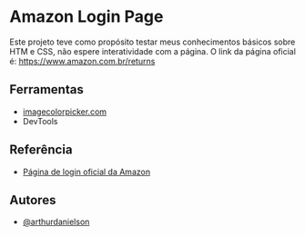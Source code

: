 
# Amazon Login Page

Este projeto teve como propósito testar meus conhecimentos básicos sobre HTM e CSS, não espere interatividade com a página. O link da página oficial é: https://www.amazon.com.br/returns

## Ferramentas

- [imagecolorpicker.com](https://imagecolorpicker.com/)
- DevTools

## Referência

 - [Página de login oficial da Amazon](https://www.amazon.com.br/returns)


## Autores

- [@arthurdanielson](https://github.com/arthurdanielson)